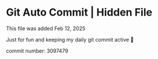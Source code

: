 # Git Auto Commit | Hidden File

This file was added Feb 12, 2025

Just for fun and keeping my daily git commit active 🤪

commit number: 3097479
